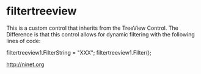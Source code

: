 # filtertreeview

This is a custom control that inherits from the TreeView Control. The Difference is that this control allows for dynamic filtering with the following lines of code:

filtertreeview1.FilterString = "XXX";
filtertreeview1.Filter();

http://ninet.org

